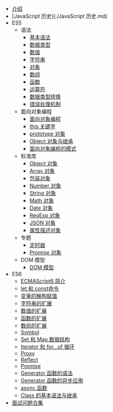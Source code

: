 * [介绍](./README.md)
* [JavaScript 历史](./JavaScript 历史.md)
* ES5
  * 语法
    * [基本语法](./ES5/语法/基本语法.md)
    * [数据类型](./ES5/语法/数据类型.md)
    * [数值](./ES5/语法/数值.md)
    * [字符串](./ES5/语法/字符串.md)
    * [对象](./ES5/语法/对象.md)
    * [数组](./ES5/语法/数组.md)
    * [函数](./ES5/语法/函数.md)
    * [运算符](./ES5/语法/运算符.md)
    * [数据类型转换](./ES5/语法/数据类型转换.md)
    * [错误处理机制](./ES5/语法/错误处理机制.md)
  * 面向对象编程
    * [面向对象编程](./ES5/面向对象编程/JS面向对象概述.md)
    * [this 关键字](./ES5/面向对象编程/this关键字.md)
    * [prototype 对象](./ES5/面向对象编程/prototype对象.md)
    * [Object 对象与继承](./ES5/面向对象编程/Object对象与继承.md)
    * [面向对象编程的模式](./ES5/面向对象编程/面向对象编程的模式.md)
  * 标准库
    * [Object 对象](./ES5/标准库/Object对象.md)
    * [Array 对象](./ES5/标准库/Array对象.md)
    * [包装对象](./ES5/标准库/包装对象.md)
    * [Number 对象](./ES5/标准库/Number对象.md)
    * [String 对象](./ES5/标准库/String对象.md)
    * [Math 对象](./ES5/标准库/Math对象.md)
    * [Date 对象](./ES5/标准库/Date对象.md)
    * [RegExp 对象](./ES5/标准库/RegExp对象.md)
    * [JSON 对象](./ES5/标准库/JSON对象.md)
    * [属性描述对象](./ES5/标准库/属性描述对象.md)
  * 专题
    * [定时器](./ES5/专题/定时器.md)
    * [Promise 对象](./ES5/专题/Promise对象.md)
    <!-- * [严格模式](./ES5/专题/严格模式.md) -->
  * DOM 模型
    * [DOM 模型](./ES5/DOM模型/DOM模型.md)
* ES6
  * [ECMAScript6 简介](./ES6/ECMAScript6简介.md)
  * [let 和 const命令](./ES6/let和const命令.md)
  * [变量的解构赋值](./ES6/变量的解构赋值.md)
  * [字符串的扩展](./ES6/字符串的扩展.md)
  * [数值的扩展](./ES6/数值的扩展.md)
  * [函数的扩展](./ES6/函数的扩展.md)
  * [数组的扩展](./ES6/数组的扩展.md)
  * [Symbol](./ES6/Symbol.md)
  * [Set 和 Map 数据结构](./ES6/Set和Map数据结构.md)
  * [Iterator 和 for...of 循环](./ES6/Iterator和for...of循环.md)
  * [Proxy](./ES6/Proxy.md)
  * [Reflect](./ES6/Reflect.md)
  * [Promise](./ES6/Promise.md)
  * [Generator 函数的语法](./ES6/Generator函数的语法.md)
  * [Generator 函数的异步应用](./ES6/Generator函数的异步应用.md)
  * [async 函数](./ES6/async函数.md)
  * [Class 的基本语法与继承](./ES6/Class的基本语法与继承.md)
* [面试问题合集](./面试问题合集.md)